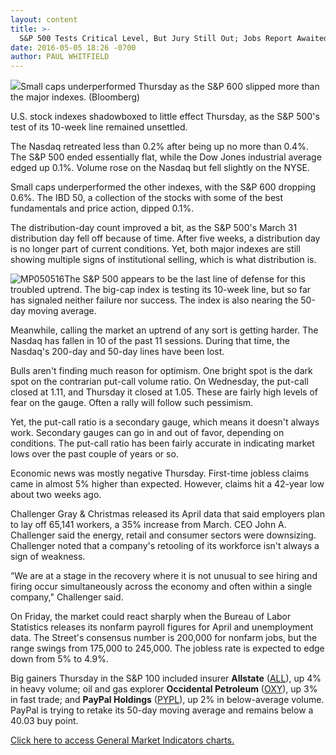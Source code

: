 ```yaml
---
layout: content
title: >-
  S&P 500 Tests Critical Level, But Jury Still Out; Jobs Report Awaited
date: 2016-05-05 18:26 -0700
author: PAUL WHITFIELD
---
```






![](https://www.investors.com/wp-content/uploads/2016/05/BIGPIC-050516-bloomberg.jpg)Small caps underperformed Thursday as the S&P 600 slipped more than the major indexes. (Bloomberg)









U.S. stock indexes shadowboxed to little effect Thursday, as the S&P 500's test of its 10-week line remained unsettled.


The Nasdaq retreated less than 0.2% after being up no more than 0.4%. The S&P 500 ended essentially flat, while the Dow Jones industrial average edged up 0.1%. Volume rose on the Nasdaq but fell slightly on the NYSE.


Small caps underperformed the other indexes, with the S&P 600 dropping 0.6%. The IBD 50, a collection of the stocks with some of the best fundamentals and price action, dipped 0.1%.


The distribution-day count improved a bit, as the S&P 500's March 31 distribution day fell off because of time. After five weeks, a distribution day is no longer part of current conditions. Yet, both major indexes are still showing multiple signs of institutional selling, which is what distribution is.


![MP050516](https://www.investors.com/wp-content/uploads/2016/05/MP050516-503x1024.jpg)The S&P 500 appears to be the last line of defense for this troubled uptrend. The big-cap index is testing its 10-week line, but so far has signaled neither failure nor success. The index is also nearing the 50-day moving average.


Meanwhile, calling the market an uptrend of any sort is getting harder. The Nasdaq has fallen in 10 of the past 11 sessions. During that time, the Nasdaq's 200-day and 50-day lines have been lost.


Bulls aren't finding much reason for optimism. One bright spot is the dark spot on the contrarian put-call volume ratio. On Wednesday, the put-call closed at 1.11, and Thursday it closed at 1.05. These are fairly high levels of fear on the gauge. Often a rally will follow such pessimism.


Yet, the put-call ratio is a secondary gauge, which means it doesn't always work. Secondary gauges can go in and out of favor, depending on conditions. The put-call ratio has been fairly accurate in indicating market lows over the past couple of years or so.


Economic news was mostly negative Thursday. First-time jobless claims came in almost 5% higher than expected. However, claims hit a 42-year low about two weeks ago.


Challenger Gray & Christmas released its April data that said employers plan to lay off 65,141 workers, a 35% increase from March. CEO John A. Challenger said the energy, retail and consumer sectors were downsizing. Challenger noted that a company's retooling of its workforce isn't always a sign of weakness.


“We are at a stage in the recovery where it is not unusual to see hiring and firing occur simultaneously across the economy and often within a single company," Challenger said.


On Friday, the market could react sharply when the Bureau of Labor Statistics releases its nonfarm payroll figures for April and unemployment data. The Street's consensus number is 200,000 for nonfarm jobs, but the range swings from 175,000 to 245,000. The jobless rate is expected to edge down from 5% to 4.9%.


Big gainers Thursday in the S&P 100 included insurer **Allstate** ([ALL](https://research.investors.com/quote.aspx?symbol=ALL)), up 4% in heavy volume; oil and gas explorer **Occidental Petroleum** ([OXY](https://research.investors.com/quote.aspx?symbol=OXY)), up 3% in fast trade; and **PayPal Holdings** ([PYPL](https://research.investors.com/quote.aspx?symbol=PYPL)), up 2% in below-average volume. PayPal is trying to retake its 50-day moving average and remains below a 40.03 buy point.


[Click here to access General Market Indicators charts.](https://www.investors.com/wp-content/uploads/2016/05/IBD0605063516GMI.pdf)


 





